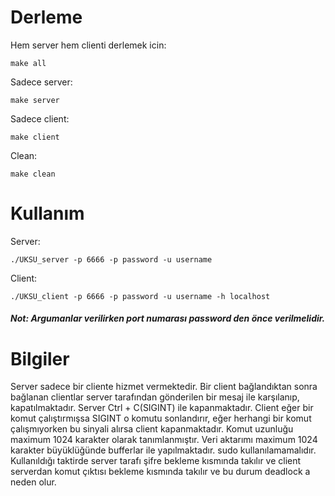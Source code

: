 # Derleme
Hem server hem clienti derlemek icin:
```
make all
```
Sadece server:
```
make server
```
Sadece client:
```
make client
```
Clean:
```
make clean
```
# Kullanım
Server:
```
./UKSU_server -p 6666 -p password -u username
```
Client:
```
./UKSU_client -p 6666 -p password -u username -h localhost
```
##### Not: Argumanlar verilirken port numarası password den önce verilmelidir.
# Bilgiler
Server sadece bir cliente hizmet vermektedir. Bir client bağlandıktan sonra bağlanan clientlar server tarafından gönderilen bir mesaj ile karşılanıp, kapatılmaktadır. 
Server Ctrl + C(SIGINT) ile kapanmaktadır. 
Client eğer bir komut çalıştırmışsa SIGINT o komutu sonlandırır, eğer herhangi bir komut çalışmıyorken bu sinyali alırsa client kapanmaktadır. 
Komut uzunluğu maximum 1024 karakter olarak tanımlanmıştır.
Veri aktarımı maximum 1024 karakter büyüklüğünde bufferlar ile yapılmaktadır.
sudo kullanılamamalıdır. Kullanıldığı taktirde server tarafı şifre bekleme kısmında takılır ve client serverdan komut çıktısı bekleme kısmında takılır ve bu durum deadlock a neden olur.